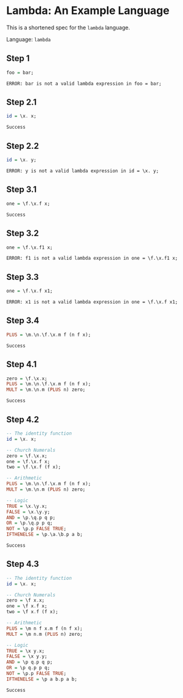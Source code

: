 # Lambda: An Example Language

This is a shortened spec for the `lambda` language.

Language: `lambda`

## Step 1

```haskell
foo = bar;
```
```status
ERROR: bar is not a valid lambda expression in foo = bar;
```

## Step 2.1

```haskell
id = \x. x;
```
```status
Success
```

## Step 2.2

```haskell
id = \x. y;
```
```status
ERROR: y is not a valid lambda expression in id = \x. y;
```

## Step 3.1

```haskell
one = \f.\x.f x;
```
```status
Success
```

## Step 3.2

```haskell
one = \f.\x.f1 x;
```
```status
ERROR: f1 is not a valid lambda expression in one = \f.\x.f1 x;
```

## Step 3.3

```haskell
one = \f.\x.f x1;
```
```status
ERROR: x1 is not a valid lambda expression in one = \f.\x.f x1;
```

## Step 3.4

```haskell
PLUS = \m.\n.\f.\x.m f (n f x);
```
```status
Success
```

## Step 4.1

```haskell
zero = \f.\x.x;
PLUS = \m.\n.\f.\x.m f (n f x);
MULT = \m.\n.m (PLUS n) zero;
```
```status
Success
```

## Step 4.2

```haskell
-- The identity function
id = \x. x;

-- Church Numerals
zero = \f.\x.x;
one = \f.\x.f x;
two = \f.\x.f (f x);

-- Arithmetic
PLUS = \m.\n.\f.\x.m f (n f x);
MULT = \m.\n.m (PLUS n) zero;

-- Logic
TRUE = \x.\y.x;
FALSE = \x.\y.y;
AND = \p.\q.p q p;
OR = \p.\q.p p q;
NOT = \p.p FALSE TRUE;
IFTHENELSE = \p.\a.\b.p a b;
```
```status
Success
```

## Step 4.3

```haskell
-- The identity function
id = \x. x;

-- Church Numerals
zero = \f x.x;
one = \f x.f x;
two = \f x.f (f x);

-- Arithmetic
PLUS = \m n f x.m f (n f x);
MULT = \m n.m (PLUS n) zero;

-- Logic
TRUE = \x y.x;
FALSE = \x y.y;
AND = \p q.p q p;
OR = \p q.p p q;
NOT = \p.p FALSE TRUE;
IFTHENELSE = \p a b.p a b;
```
```status
Success
```
